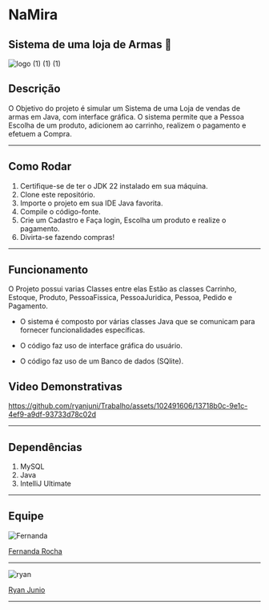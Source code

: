 # NaMira

## Sistema de uma loja de Armas 🛒

![logo (1) (1) (1)](https://github.com/ryanjuni/Trabalho/assets/102491606/3fe5fd8a-4215-442f-bd08-4cd70015e649)


## Descrição
  O Objetivo do projeto é simular um Sistema de uma Loja de vendas de armas  em Java, com interface gráfica. O sistema permite que a Pessoa  Escolha de um  produto, adicionem ao carrinho,  realizem o pagamento e efetuem a Compra.

<hr>

## Como Rodar
1. Certifique-se de ter o JDK 22 instalado em sua máquina.
2. Clone este repositório.
3. Importe o projeto em sua IDE Java favorita.
4. Compile o código-fonte.
6. Crie um Cadastro e Faça login, Escolha um produto e realize o pagamento.
7. Divirta-se fazendo compras!

<hr>

## Funcionamento
O Projeto possui varias Classes  entre elas Estão as classes Carrinho, Estoque, Produto, PessoaFissica, PessoaJuridica, Pessoa, Pedido e Pagamento.

- O sistema é composto por várias classes Java que se comunicam para fornecer funcionalidades específicas.

- O código faz uso  de interface gráfica do usuário.
- O código faz uso de um Banco de dados (SQlite).


## Video  Demonstrativas


https://github.com/ryanjuni/Trabalho/assets/102491606/13718b0c-9e1c-4ef9-a9df-93733d78c02d

<hr> 

## Dependências 
 1. MySQL
 2. Java
 3. IntelliJ Ultimate

<hr>

## Equipe
![Fernanda](https://github.com/ryanjuni/Trabalho/assets/102491606/9613109f-b2d6-44ef-85a5-b49318766ab6)
 

<a href="https://github.com/fernandarrocha" target="_blank"> Fernanda Rocha </a> 

----------------------------------------------------------------------------------------------------

![ryan](https://github.com/ryanjuni/Trabalho/assets/102491606/860ad601-7fc0-4b61-97c9-1741f80ebc5a)

<a href="https://github.com/ryanjuni" target="_blank">Ryan Junio </a>

----------------------------------------------------------------------------------------------------

